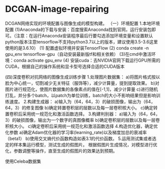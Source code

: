 # DCGAN-image-repairing
DCGAN网络实现的环境配置与图像生成的模型构建。
（一）环境配置
1.本地环境配置
(1)Anaconda的下载与安装：百度搜索Anaconda找到官网，运行安装包即可。（注意：在运行Anaconda安装程序最后行要勾选添加环境变量和设置默认python版本注意tensorflow不支持python3.7以上的版本，建议使用3.5-3.6这里使用的是3.6.10）
(1) 配置虚拟环境并安装TensorFlow
(2) conda create -n gpu_env tensorflow-gpu（自动安装最新版tf和相关依赖）
(3)在cmd中激活环境：conda activate gpu_env
(4) 安装cuda：去NVIDIA官网下载运行GPU所需的CUDA，根据自己的操作系统和显卡型号选择合适的CUDA版本


(四)深度卷积对抗网络的图像生成训练步骤
1.处理图片数据集：
a)将图片格式按以脸为中心统一，切割减少无关特征（服饰等），减少计算量，提到提取效果。
b)对图片进行规范化，使图片数据集的各像素点的值在[-1,1]，减少计算量
c)进行随机打乱，并分多个batch，以patch为单位训练，batch的大小不影响结果但是影响训练速度。
2.构建生成器：
a)输入为（64，64，3）的破损图像，输出为（64，64，3）的修复图像
b)确定转置卷积层的层数以及每一层卷积核大小。
c)确定转置卷积后采用统一规范化和激活函数选择。
3.构建判别器：
a)输入为（64，64，3）的破损图像，输出为一个数字的真图像概率
b)确定卷积层的层数以及每一层卷积核大小。
c)确定卷积后采用统一规范化和激活函数选择
4.构造优化器，确定优化参数
a)确定Adam优化器的学习率(learning_rate)以及梯度加总的衰减率（beta1）
b)使用交叉熵代价函数构造如表3.1的代价函数。
5.运用测试集或者选定的样本集运行模型，测试生成的假图片。
根据假图片生成情况，对模型进行优化，参数调整等操作，直至生成的假图片的效果达到预期。

使用Celeba数据集
